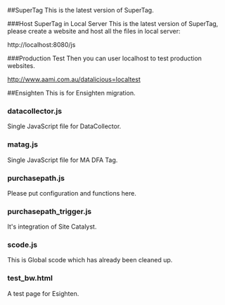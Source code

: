##SuperTag
This is the latest version of SuperTag.

###Host SuperTag in Local Server
This is the latest version of SuperTag, please create a website and host all the files in local server:

http://localhost:8080/js

###Production Test
Then you can user localhost to test production websites.

http://www.aami.com.au/datalicious=localtest

##Ensighten
This is for Ensighten migration.

### datacollector.js
Single JavaScript file for DataCollector.

### matag.js
Single JavaScript file for MA DFA Tag.

### purchasepath.js
Please put configuration and functions here.

### purchasepath_trigger.js
It's integration of Site Catalyst.

### scode.js
This is Global scode which has already been cleaned up.

### test_bw.html
A test page for Esighten.
